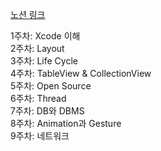 [노션 링크](https://juhee-dev.notion.site/UMC-3-iOS-af92be25499947859bf6581200f1b558)


1주차: Xcode 이해   
2주차: Layout   
3주차: Life Cycle   
4주차: TableView & CollectionView   
5주차: Open Source   
6주차: Thread   
7주차: DB와 DBMS   
8주차: Animation과 Gesture   
9주차: 네트워크   

